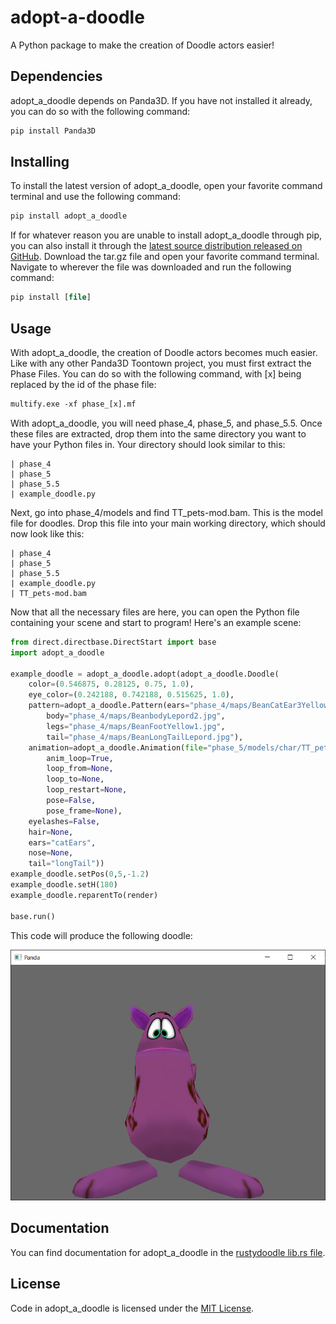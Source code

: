 # adopt-a-doodle

A Python package to make the creation of Doodle actors easier!

## Dependencies

adopt_a_doodle depends on Panda3D. If you have not installed it already, you can do so with the following command:

```ps
pip install Panda3D
```

## Installing

To install the latest version of adopt_a_doodle, open your favorite command terminal and use the following command:

```ps
pip install adopt_a_doodle
```

If for whatever reason you are unable to install adopt_a_doodle through pip, you can also install it through the [latest source distribution released on GitHub](https://github.com/Vhou-Atroph/adopt-a-doodle/releases/latest). Download the tar.gz file and open your favorite command terminal. Navigate to wherever the file was downloaded and run the following command:

```ps
pip install [file]
```

## Usage

With adopt_a_doodle, the creation of Doodle actors becomes much easier.  
Like with any other Panda3D Toontown project, you must first extract the Phase Files. You can do so with the following command, with [x] being replaced by the id of the phase file:

```ps
multify.exe -xf phase_[x].mf
```

With adopt_a_doodle, you will need phase_4, phase_5, and phase_5.5. Once these files are extracted, drop them into the same directory you want to have your Python files in. Your directory should look similar to this:

```none
| phase_4
| phase_5
| phase_5.5
| example_doodle.py
```

Next, go into phase_4/models and find TT_pets-mod.bam. This is the model file for doodles. Drop this file into your main working directory, which should now look like this:

```none
| phase_4
| phase_5
| phase_5.5
| example_doodle.py
| TT_pets-mod.bam
```

Now that all the necessary files are here, you can open the Python file containing your scene and start to program! Here's an example scene:

```python
from direct.directbase.DirectStart import base
import adopt_a_doodle

example_doodle = adopt_a_doodle.adopt(adopt_a_doodle.Doodle(
    color=(0.546875, 0.28125, 0.75, 1.0),
    eye_color=(0.242188, 0.742188, 0.515625, 1.0),
    pattern=adopt_a_doodle.Pattern(ears="phase_4/maps/BeanCatEar3Yellow.jpg",
        body="phase_4/maps/BeanbodyLepord2.jpg",
        legs="phase_4/maps/BeanFootYellow1.jpg",
        tail="phase_4/maps/BeanLongTailLepord.jpg"),
    animation=adopt_a_doodle.Animation(file="phase_5/models/char/TT_pets-speak.bam",
        anim_loop=True,
        loop_from=None,
        loop_to=None,
        loop_restart=None,
        pose=False,
        pose_frame=None),
    eyelashes=False,
    hair=None,
    ears="catEars",
    nose=None,
    tail="longTail"))
example_doodle.setPos(0,5,-1.2)
example_doodle.setH(180)
example_doodle.reparentTo(render)

base.run()
```

This code will produce the following doodle:

![A purple doodle with Leopard spots, cat ears, and a long tail.](https://raw.githubusercontent.com/Vhou-Atroph/adopt-a-doodle/main/tests/example_doodle.png)

## Documentation

You can find documentation for adopt_a_doodle in the [rustydoodle lib.rs file](https://raw.githubusercontent.com/Vhou-Atroph/adopt-a-doodle/main/src/lib.rs).

## License

Code in adopt_a_doodle is licensed under the [MIT License](/LICENSE).
